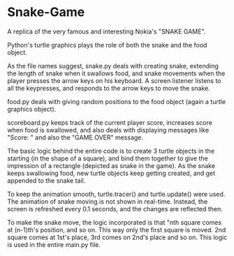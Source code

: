 # Snake-Game

A replica of the very famous and interesting Nokia's "SNAKE GAME".

Python's turtle graphics plays the role of both the snake and the food object.

As the file names suggest, snake.py deals with creating snake, extending the length of snake when it swallows food, and snake movements when the player presses the arrow keys on his keyboard.
A screen listener listens to all the keypresses, and responds to the arrow keys to move the snake.

food.py deals with giving random positions to the food object (again a turtle graphics object).

scoreboard.py keeps track of the current player score, increases score when food is swallowed, and also deals with displaying messages like "Score: " and also the "GAME OVER" message.

The basic logic behind the entire code is to create 3 turtle objects in the starting (in the shape of a square), and bind them together to give the impression of a rectangle (depicted as snake in the game). As the snake keeps swallowing food, new turtle objects keep getting created, and get appended to the snake tail.

To keep the animation smooth, turtle.tracer() and turtle.update() were used. The animation of snake moving is not shown in real-time. Instead, the screen is refreshed every 0.1 seconds, and the changes are reflected then.

To make the snake move, the logic incorporated is that "nth square comes at (n-1)th's position, and so on. This way only the first square is moved. 2nd square comes at 1st's place, 3rd comes on 2nd's place and so on. This logic is used in the entire main.py file.
